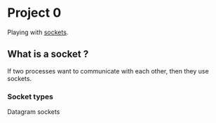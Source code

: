 # Project 0
Playing with [sockets](https://docs.python.org/3/howto/sockets.html).

## What is a socket ?
If two processes want to communicate with each other, then they use
sockets.
 ### Socket types
 Datagram sockets



